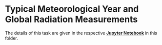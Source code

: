 # Typical Meteorological Year and Global Radiation Measurements

The details of this task are given in the respective [**Jupyter Notebook**]() in this folder.

